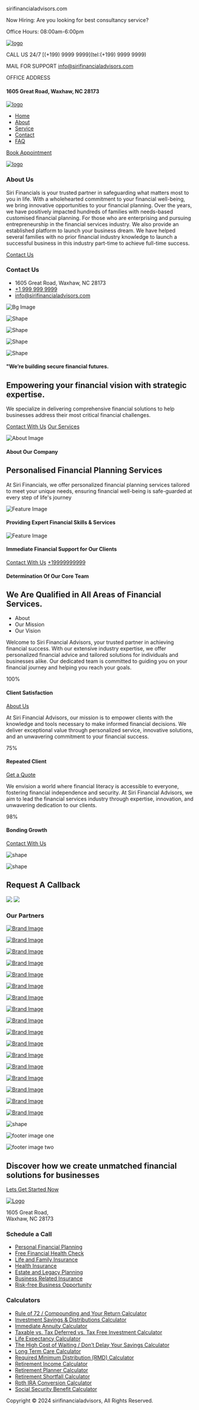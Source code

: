 sirifinancialadvisors.com





Now Hiring: Are you looking for best consultancy service?

Office Hours: 08:00am-6:00pm

[![logo](https://sirifinancialadvisors.com/wp-content/uploads/2024/10/Siri-Financial-Main-Logo-Transparent-bg.svg)](https://sirifinancialadvisors.com/)

CALL US 24/7
[(+199) 9999 9999](tel:(+199) 9999 9999)

MAIL FOR SUPPORT
[info@sirifinancialadvisors.com](mailto:info@sirifinancialadvisors.com)

OFFICE ADDRESS

#### 1605 Great Road, Waxhaw, NC 28173

[![logo](https://sirifinancialadvisors.com/wp-content/uploads/2024/10/Siri-Financial-Main-Logo-Transparent-bg.svg)](https://sirifinancialadvisors.com/)

* [Home](https://sirifinancialadvisors.com/ "Home")
* [About](https://sirifinancialadvisors.com/about-us/ "About")
* [Service](https://sirifinancialadvisors.com/service/ "Service")
* [Contact](https://sirifinancialadvisors.com/contact-us/ "Contact")
* [FAQ](https://sirifinancialadvisors.com/faq/ "FAQ")

[Book Appointment](https://sirifinancialadvisors.com/schedule-call/)



[![logo](https://sirifinancialadvisors.com/wp-content/uploads/2024/10/Siri-Financial-Main-Logo-Transparent-bg.svg)](https://sirifinancialadvisors.com/)

### About Us

Siri Financials is your trusted partner in safeguarding what matters most to you in life. With a wholehearted commitment to your financial well-being, we bring innovative opportunities to your financial planning. Over the years, we have positively impacted hundreds of families with needs-based customised financial planning. For those who are enterprising and pursuing entrepreneurship in the financial services industry. We also provide an established platform to launch your business dream. We have helped several families with no prior financial industry knowledge to launch a successful business in this industry part-time to achieve full-time success.

[Contact Us](https://sirifinancialadvisors.com/contact-us/)

### Contact Us

* 1605 Great Road, Waxhaw, NC 28173
* [+1 999 999 9999](tel:+19999999999)
* [info@sirifinancialadvisors.com](mailto:info@sirifinancialadvisors.com)

 


![Bg Image](https://sirifinancialadvisors.com/wp-content/uploads/2024/08/hero-img.png)

![Shape](https://sirifinancialadvisors.com/wp-content/themes/bizan/assets/img/shapes/hero-shape-1.png)

![Shape](https://sirifinancialadvisors.com/wp-content/themes/bizan/assets/img/shapes/hero-shape-2.png)

![Shape](https://sirifinancialadvisors.com/wp-content/themes/bizan/assets/img/shapes/hero-shape-3.png)

![Shape](https://sirifinancialadvisors.com/wp-content/themes/bizan/assets/img/shapes/hero-shape-4.png)

#### "We’re building secure financial futures.

Empowering   your financial   vision with  strategic expertise.
---------------------------------------------------------------

We specialize in delivering comprehensive financial solutions to help businesses address their most critical financial challenges.

[Contact With Us](https://sirifinancialadvisors.com/contact-us/)
[Our Services](https://sirifinancialadvisors.com/service/)

![About Image](https://sirifinancialadvisors.com/wp-content/uploads/2024/08/about-img-1.jpg)

#### About Our Company

Personalised Financial Planning Services
----------------------------------------

At Siri Financials, we offer personalized financial planning services tailored to meet your unique needs, ensuring financial well-being is safe-guarded at every step of life's journey

![Feature Image](https://sirifinancialadvisors.com/wp-content/uploads/2024/08/about-icon-1.png)

#### Providing Expert Financial Skills & Services

![Feature Image](https://sirifinancialadvisors.com/wp-content/uploads/2024/08/about-icon-2.png)

#### Immediate Financial Support for Our Clients

[Contact With Us](https://sirifinancialadvisors.com/contact-us/) 
[+19999999999](tel:+19999999999)

#### Determination Of Our Core Team

We Are Qualified in All Areas   of Financial Services.
------------------------------------------------------

* About
* Our Mission
* Our Vision

Welcome to Siri Financial Advisors, your trusted partner in achieving financial success. With our extensive industry expertise, we offer personalized financial advice and tailored solutions for individuals and businesses alike. Our dedicated team is committed to guiding you on your financial journey and helping you reach your goals.

100%

#### Client Satisfaction

[About Us](https://sirifinancialadvisors.com/about-us/)

At Siri Financial Advisors, our mission is to empower clients with the knowledge and tools necessary to make informed financial decisions. We deliver exceptional value through personalized service, innovative solutions, and an unwavering commitment to your financial success.

75%

#### Repeated Client

[Get a Quote](https://sirifinancialadvisors.com/contact-us/)

We envision a world where financial literacy is accessible to everyone, fostering financial independence and security. At Siri Financial Advisors, we aim to lead the financial services industry through expertise, innovation, and unwavering dedication to our clients.

98%

#### Bonding Growth

[Contact With Us](https://sirifinancialadvisors.com/contact-us/)

![shape](https://sirifinancialadvisors.com/wp-content/themes/bizan/assets/img/shapes/request-shape-1.png)

![shape](https://sirifinancialadvisors.com/wp-content/themes/bizan/assets/img/shapes/request-shape-2.png)

Request A Callback
------------------

![](https://sirifinancialadvisors.com/wp-content/uploads/2024/08/request-men.png)
![](https://sirifinancialadvisors.com/wp-content/uploads/2024/08/request-img.png)

### Our Partners

[![Brand Image](https://sirifinancialadvisors.com/wp-content/uploads/2024/10/Picture-12.png)](https://neishloss.com/)

[![Brand Image](https://sirifinancialadvisors.com/wp-content/uploads/2024/10/P17.png)](https://www.agentpipeline.com/)

[![Brand Image](https://sirifinancialadvisors.com/wp-content/uploads/2024/10/P6.png)](https://www.netlaw.com/)

[![Brand Image](https://sirifinancialadvisors.com/wp-content/uploads/2024/10/P12.png)](https://brileyfin.com/)

[![Brand Image](https://sirifinancialadvisors.com/wp-content/uploads/2024/10/P11.png)](https://payroc.com/)

[![Brand Image](https://sirifinancialadvisors.com/wp-content/uploads/2024/10/P9.png)](https://www.americo.com/)

[![Brand Image](https://sirifinancialadvisors.com/wp-content/uploads/2024/10/P4.png)](https://www.aig.com/home)

[![Brand Image](https://sirifinancialadvisors.com/wp-content/uploads/2024/10/P13.png)](https://www.american-equity.com/)

[![Brand Image](https://sirifinancialadvisors.com/wp-content/uploads/2024/10/P15.png)](https://www.annexus.com/)

[![Brand Image](https://sirifinancialadvisors.com/wp-content/uploads/2024/10/P1-e1722278809175.png)](https://www.nationwide.com/)

[![Brand Image](https://sirifinancialadvisors.com/wp-content/uploads/2024/10/Picture-3.png)](https://www.fglife.com/)

[![Brand Image](https://sirifinancialadvisors.com/wp-content/uploads/2024/10/P5.png)](https://www.calchoiceinvestments.com/)

[![Brand Image](https://sirifinancialadvisors.com/wp-content/uploads/2024/10/Picture-1.png)](https://www.sammonsfinancialgroup.com/our-company/north-american)

[![Brand Image](https://sirifinancialadvisors.com/wp-content/uploads/2024/10/P8.jpg)](https://ir.athene.com/)

[![Brand Image](https://sirifinancialadvisors.com/wp-content/uploads/2024/10/P7.png)](https://www.mutualofomaha.com/)

[![Brand Image](https://sirifinancialadvisors.com/wp-content/uploads/2024/10/P10.png)](https://www.allianz.com/en.html)

[![Brand Image](https://sirifinancialadvisors.com/wp-content/uploads/2024/10/Logo.jpeg)](https://www.lincolnfinancial.com/public/professionals)

![shape](https://sirifinancialadvisors.com/wp-content/themes/bizan/assets/img/shapes/footer-shape.png)

![footer image one](https://sirifinancialadvisors.com/wp-content/themes/bizan/assets/img/images/footer-img-1.png)

![footer image two](https://sirifinancialadvisors.com/wp-content/themes/bizan/assets/img/images/footer-img-2.png)

Discover how we create unmatched  financial solutions for businesses
--------------------------------------------------------------------

[Lets Get Started Now](https://sirifinancialadvisors.com/contact-us/)

[![Logo](https://sirifinancialadvisors.com/wp-content/uploads/2024/10/Siri-Financial-Inverted-Color-Transparent-bg.svg)](https://sirifinancialadvisors.com)

1605 Great Road,   
Waxhaw, NC 28173

### Schedule a Call

* [Personal Financial Planning](https://sirifinancialadvisors.com/schedule-call/)
* [Free Financial Health Check](https://sirifinancialadvisors.com/schedule-call/)
* [Life and Family Insurance](https://sirifinancialadvisors.com/schedule-call/)
* [Health Insurance](https://sirifinancialadvisors.com/schedule-call/)
* [Estate and Legacy Planning](https://sirifinancialadvisors.com/schedule-call/)
* [Business Related Insurance](https://sirifinancialadvisors.com/schedule-call/)
* [Risk-free Business Opportunity](https://sirifinancialadvisors.com/schedule-call/)

### Calculators

* [Rule of 72 / Compounding and Your Return Calculator](https://www-146.aig.com/calcs/CompoundInterest.html)
* [Investment Savings & Distributions Calculator](https://www-146.aig.com/calcs/InvestmentDistribution.html)
* [Immediate Annuity Calculator](https://www-146.aig.com/calcs/ImmediateAnnuity.html)
* [Taxable vs. Tax Deferred vs. Tax Free Investment Calculator](https://www-146.aig.com/calcs/InvestCompare.html)
* [Life Expectancy Calculator](https://www-146.aig.com/calcs/LifeTime.html)
* [The High Cost of Waiting / Don’t Delay Your Savings Calculator](https://www-146.aig.com/calcs/WaitCost.html)
* [Long Term Care Calculator](https://www-146.aig.com/calcs/LongtermCare.html)
* [Required Minimum Distribution (RMD) Calculator](https://www-146.aig.com/calcs/RetireDistrib.html)
* [Retirement Income Calculator](https://www-146.aig.com/calcs/RetirementIncome.html)
* [Retirement Planner Calculator](https://www-146.aig.com/calcs/RetirementPlan.html)
* [Retirement Shortfall Calculator](https://www-146.aig.com/calcs/RetireShort.html)
* [Roth IRA Conversion Calculator](https://www-146.aig.com/calcs/RothTransfer.html)
* [Social Security Benefit Calculator](https://www-146.aig.com/calcs/SocialSecurity.html)

Copyright © 2024 sirifinancialadvisors, All Rights Reserved.
